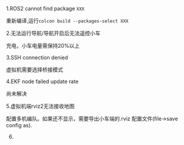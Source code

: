 1.ROS2 cannot find package `XXX`

重新编译,运行`colcon build --packages-select XXX`

2.无法运行导航/导航开启后无法遥控小车

充电，小车电量需保持20%以上

3.SSH connection denied

虚拟机需要选择桥接模式

4.EKF node failed update rate

尚未解决

5.虚拟机端rviz2无法接收地图

配置多机编队。如果还不显示，需要导出小车端的.rviz 配置文件(file->save config as).

6.